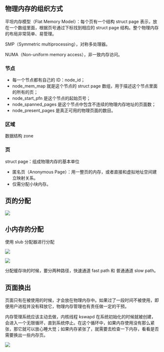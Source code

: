 ## 物理内存的组织方式

平坦内存模型（Flat Memory Model）：每个页有一个结构 struct page 表示，放在一个数组里面，根据页号通过下标找到相应的 struct page 结构。整个物理内存的布局非常简单、易管理。

SMP（Symmetric multiprocessing），对称多处理器。

NUMA（Non-uniform memory access），非一致内存访问。

### 节点

- 每一个节点都有自己的 ID：node_id；
- node_mem_map 就是这个节点的 struct page 数组，用于描述这个节点里面的所有的页；
- node_start_pfn 是这个节点的起始页号；
- node_spanned_pages 是这个节点中包含不连续的物理内存地址的页面数；
- node_present_pages 是真正可用的物理页面的数目。

### 区域

数据结构 zone

### 页

struct page：组成物理内存的基本单位

- 匿名页（Anonymous Page）：用一整页的内存，或者直接和虚拟地址空间建立映射关系。
- 仅需分配小块内存。

## 页的分配

![](https://blog-1252173264.cos.ap-shanghai.myqcloud.com/1649476068274-fb34e0c9-d1e2-4998-9887-40756f5ed849.png)

## 小内存的分配

使用 slub 分配器进行分配

![](https://blog-1252173264.cos.ap-shanghai.myqcloud.com/1649476155109-58e1091c-f68a-4846-baf2-4725ba53e3c2.png)

![](https://blog-1252173264.cos.ap-shanghai.myqcloud.com/1649476182881-2458d2c3-f383-4c28-9958-e03a4d3adddf.png)

分配缓存块的时候，要分两种路径，快速通道 fast path 和 普通通道 slow path。

## 页面换出

页面只有在被使用的时候，才会放在物理内存中。如果过了一段时间不被使用，即便用户进程并没有释放它，物理内存管理也有责任做一定的干预。

内存管理系统应该主动去做，内核线程 kswapd 在系统初始化的时候就被创建，会进入一个无限循环，直到系统停止。在这个循环中，如果内存使用没有那么紧张，那它就可以放心睡大觉；如果内存紧张了，就需要去检查一下内存，看看是否需要换出一些内存页。

![](https://blog-1252173264.cos.ap-shanghai.myqcloud.com/1649476370185-bd233967-b422-4cc0-b993-26616f748704.png)
